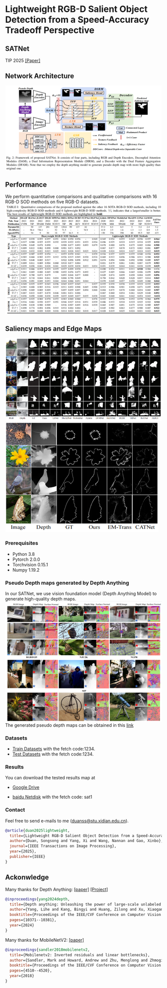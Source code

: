 # **Lightweight RGB-D Salient Object Detection from a Speed-Accuracy Tradeoff Perspective**

## SATNet
TIP 2025 [[Paper]](https://arxiv.org/pdf/2505.04758)

## Network Architecture
![fig1.png](figs/framework.png)

## Performance 
We perform quantitative comparisons and qualitative comparisons with 16 RGB-D SOD methods on five RGB-D datasets.
![fig1.png](figs/comparison.png)

## Saliency maps and Edge Maps
![fig2.jpg](figs/saliency-map.png)
![fig3.jpg](figs/edge-map.png)

### Prerequisites
- Python 3.8
- Pytorch 2.0.0
- Torchvision 0.15.1
- Numpy 1.19.2

### Pseudo Depth maps generated by Depth Anything
In our SATNet, we use vision foundation model (Depth Anything Model) to generate high-quality depth maps.
![fig3.jpg](figs/depth.png)
The generated pseudo depth maps can be obtained in this [link](https://drive.google.com/drive/folders/1kQy6MPQ8HTYcYo3Ubeh5mWq-M924v5oF?usp=drive_link)


### Datasets
- [Train Datasets](https://pan.baidu.com/s/148IZcZAB5qSSWBJYzhvoYw) with the fetch code:1234.
- [Test Datasets](https://pan.baidu.com/s/18dbNDpkV7hV43UOW7v8huA) with the fetch code:1234.

### Results
You can download the tested results map at

- [Google Drive](https://drive.google.com/file/d/17WZ25asz9oH5qP19onSsly6eBmDoMrTi/view?usp=sharing)

- [baidu Netdisk](https://pan.baidu.com/s/1QixLFPOT9tXA5XbKhXtKBQ?pwd=sat1) with the fetch code: sat1


### Contact
Feel free to send e-mails to me (duanss@stu.xidian.edu.cn).
``` bibtex
@article{duan2025lightweight,
  title={Lightweight RGB-D Salient Object Detection from a Speed-Accuracy Tradeoff Perspective},
  author={Duan, Songsong and Yang, Xi and Wang, Nannan and Gao, Xinbo},
  journal={IEEE Transactions on Image Processing},
  year={2025},
  publisher={IEEE}
}
```

## Ackonwledge
Many thanks for Depth Anything: [[paper]](https://arxiv.org/pdf/2401.10891) [[Project]](https://depth-anything.github.io/)
``` bibtex
@inproceedings{yang2024depth,
  title={Depth anything: Unleashing the power of large-scale unlabeled data},
  author={Yang, Lihe and Kang, Bingyi and Huang, Zilong and Xu, Xiaogang and Feng, Jiashi and Zhao, Hengshuang},
  booktitle={Proceedings of the IEEE/CVF Conference on Computer Vision and Pattern Recognition},
  pages={10371--10381},
  year={2024}
}
```

Many thanks for MobileNetV2: [[paper]](https://arxiv.org/pdf/1801.04381)
``` bibtex
@inproceedings{sandler2018mobilenetv2,
  title={Mobilenetv2: Inverted residuals and linear bottlenecks},
  author={Sandler, Mark and Howard, Andrew and Zhu, Menglong and Zhmoginov, Andrey and Chen, Liang-Chieh},
  booktitle={Proceedings of the IEEE/CVF Conference on Computer Vision and Pattern Recognition},
  pages={4510--4520},
  year={2018}
}
```
 
